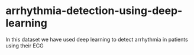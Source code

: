 # arrhythmia-detection-using-deep-learning
In this dataset we have used deep learning  to detect arrhythmia  in patients using their ECG
